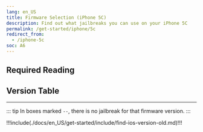 ```yaml
---
lang: en_US
title: Firmware Selection (iPhone 5C)
description: Find out what jailbreaks you can use on your iPhone 5C
permalink: /get-started/iphone/5c
redirect_from:
  - /iphone-5c
soc: A6
---
```


## Required Reading

<readingTable minVer="9.1" maxVer="9.3.4"/>

## Version Table

<versionTable soc="A6" minVer="7.0.1" maxVer="10.3.4" :include="['10.3.4']"/>

---

::: tip
In boxes marked `--`, there is no jailbreak for that firmware version.
:::

!!!include(./docs/en_US/get-started/include/find-ios-version-old.md)!!!
